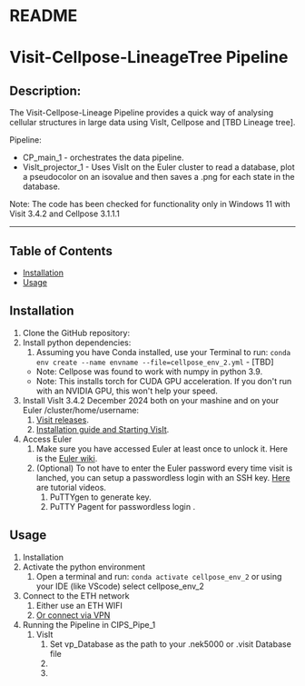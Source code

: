 
# README
# Visit-Cellpose-LineageTree Pipeline

## Description: 
The Visit-Cellpose-Lineage Pipeline provides a quick way of analysing cellular structures in large data using VisIt, Cellpose and [TBD Lineage tree].

Pipeline:
- CP_main_1 - orchestrates the data pipeline.
- VisIt_projector_1 - Uses VisIt on the Euler cluster to read a database, plot a pseudocolor on an isovalue and then saves a .png for each state in the database.


Note: The code has been checked for functionality only in Windows 11 with Visit 3.4.2 and Cellpose 3.1.1.1

----

## Table of Contents
- [Installation](#installation)
- [Usage](#Usage)


## Installation
1. Clone the GitHub repository:
2. Install python dependencies:
   1. Assuming you have Conda installed, use your Terminal to run:
    ``conda env create --name envname --file=cellpose_env_2.yml`` - [TBD]
   - Note: Cellpose was found to work with numpy in python 3.9.
   - Note: This installs torch for CUDA GPU acceleration. If you don't run with an NVIDIA GPU, this won't help your speed. 
1. Install VisIt 3.4.2 December 2024 both on your mashine and on your Euler /cluster/home/username:
   1. [Visit releases](https://visit-dav.github.io/visit-website/releases-as-tables/#series-34).
   2. [Installation guide and Starting VisIt](https://visit-sphinx-github-user-manual.readthedocs.io/en/v3.3.3/getting_started/Installing_VisIt.html).
2. Access Euler
   1. Make sure you have accessed Euler at least once to unlock it. Here is the [Euler wiki](https://scicomp.ethz.ch/wiki/Tutorials#Cluster_tutorials).
   2. (Optional) To not have to enter the Euler password every time visit is lanched, you can setup a passwordless login with an SSH key. [Here](https://www.ssh.com/academy/ssh/putty/windows/puttygen) are tutorial videos.
      1. PuTTYgen to generate key.
      2. PuTTY Pagent for passwordless login .


## Usage


1. Installation
2. Activate the python environment
   1. Open a terminal and run:
      ``conda activate cellpose_env_2``
      or using your IDE (like VScode) select cellpose_env_2
3. Connect to the ETH network
   1. Either use an ETH WIFI
   2. [Or connect via VPN](https://unlimited.ethz.ch/spaces/itkb/pages/21125994/VPN)
4. Running the Pipeline in CIPS_Pipe_1
   1. VisIt
      1. Set vp_Database as the path to your .nek5000 or .visit Database file
      2. 
      3. 
